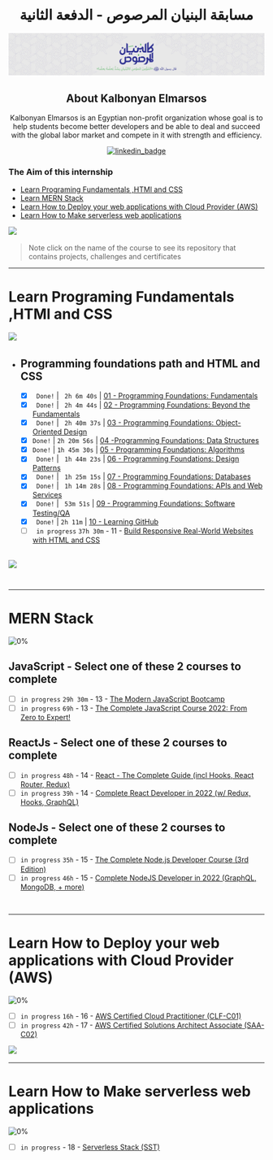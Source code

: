 <div align=center>

# مسابقة البنيان المرصوص - الدفعة الثانية

![kalbounyan_banner](banner.jpeg)

## About Kalbonyan Elmarsos

Kalbonyan Elmarsos is an Egyptian non-profit organization whose goal is to help students become better developers and be able to deal and succeed with the global labor market and compete in it with strength and efficiency.

[![linkedin_badge](https://img.shields.io/badge/-Kalbonyan%20Elmarsos-0077B5?style=for-the-badge&logo=Linkedin&logoColor=white)](https://www.linkedin.com/company/%D9%83%D8%A7%D9%84%D8%A8%D9%86%D9%8A%D8%A7%D9%86-%D8%A7%D9%84%D9%85%D8%B1%D8%B5%D9%88%D8%B5/)

 </div>

### The Aim of this internship

- <a href="#Fundamentals">Learn Programing Fundamentals ,HTMl and CSS </a>
- <a href="#MERN">Learn MERN Stack</a>
- <a href="#AWS">Learn How to Deploy your web applications with Cloud Provider (AWS)</a>
- <a href="#serverless">Learn How to Make serverless web applications</a>

<img src="https://img.shields.io/badge/Total%20Number%20Of%20Hours%20For%20All%20Courses-%2B200h-blue">
<br>

> Note click on the name of the course to see its repository that contains projects, challenges and certificates

---

<!-- Fundamentals -->

<span id="Fundamentals"> </span>

# Learn Programing Fundamentals ,HTMl and CSS

![](https://progress-bar.dev/30/?title=inprogress)
<br />

- ## Programming foundations path and HTML and CSS

  - [x] ` Done!` | ` 2h 6m 40s` | [01 - Programming Foundations: Fundamentals](01-Linkedin-Learning/-01-Programming-Foundation-Fundamentals/)
  - [x] ` Done!` | ` 2h 4m 44s` | [02 - Programming Foundations: Beyond the Fundamentals](01-Linkedin-Learning/-02-Programming-Foundations-Beyond-Fundamentals)
  - [x] ` Done!` | ` 2h 40m 37s` | [03 - Programming Foundations: Object-Oriented Design](01-Linkedin-Learning/-03-Programming-Foundation-Object-Oriented-Design/)
  - [x] `Done!` | `2h 20m 56s` | [04 -Programming Foundations: Data Structures](01-Linkedin-Learning/-04-Programming-Foundations-Data-Structures/)
  - [x] `Done!` | `1h 45m 30s` | [05 - Programming Foundations: Algorithms](01-Linkedin-Learning/-05-Programming-Foundations-Algorithms/)
  - [x] ` Done!` | ` 1h 44m 23s` | [06 - Programming Foundations: Design Patterns](01-Linkedin-Learning/-06-Programming-Foundations-Design-Patterns/)
  - [x] ` Done!` | ` 1h 25m 15s` | [07 - Programming Foundations: Databases](01-Linkedin-Learning/-07-Programming-Foundations-Databases/)
  - [x] ` Done!` | ` 1h 14m 28s` | [08 - Programming Foundations: APIs and Web Services](01-Linkedin-Learning/-08-Programming-Foundations-APIs-and-Web-Services/)
  - [x] ` Done!` | ` 53m 51s` | [09 - Programming Foundations: Software Testing/QA](01-Linkedin-Learning/-09-Programming-Foundations-Software-TestingQA/)
  - [x] ` Done!` | `2h 11m` | [10 - Learning GitHub](01-Linkedin-Learning/-10-Learning-GitHub)
  - [ ] ` in progress` `37h 30m` - 11 - [Build Responsive Real-World Websites with HTML and CSS](02-Udemy/-01-HTML-CSS-Jonas)

  <br />

<img src="https://img.shields.io/badge/Total%20Number%20Of%20Hours%20For%20This%20Courses-59h25m-blue">

#

---

<!-- MERN -->

<span id="MERN"></span>

# MERN Stack

![0%](https://progress-bar.dev/0/?title=Done)
<br />

## JavaScript - Select one of these 2 courses to complete

- [ ] `in progress` `29h 30m` - 13 - [The Modern JavaScript Bootcamp](./02-Udemy/-02-Js-Andrew)
- [ ] `in progress` `69h` - 13 - [The Complete JavaScript Course 2022: From Zero to Expert!](./02-Udemy/-02-Js-Jonas)

## ReactJs - Select one of these 2 courses to complete

- [ ] `in progress` `48h` - 14 - [React - The Complete Guide (incl Hooks, React Router, Redux)](./02-Udemy/-03-Reactjs-Maximilian)
- [ ] `in progress` `39h` - 14 - [Complete React Developer in 2022 (w/ Redux, Hooks, GraphQL)](/02-Udemy/-03-Reactjs-ZTM)

## NodeJs - Select one of these 2 courses to complete

- [ ] `in progress` `35h` - 15 - [The Complete Node.js Developer Course (3rd Edition)](/02-Udemy/-04-Nodejs-Andrew)
- [ ] `in progress` `46h` - 15 - [Complete NodeJS Developer in 2022 (GraphQL, MongoDB, + more)](./02-Udemy/-04-Nodejs-ZTM)

<!--<img src="https://img.shields.io/badge/Total%20Number%20Of%20Hours%20For%20This%20Courses-157h30m-blue"> -->
<br />

---

<!-- AWS -->

<span id="AWS"></span>

# Learn How to Deploy your web applications with Cloud Provider (AWS)

![0%](https://progress-bar.dev/0/?title=Done)

- [ ] `in progress` `16h` - 16 - [AWS Certified Cloud Practitioner (CLF-C01)](<03-aCloudGuru/AWS%20Certified%20Cloud%20Practitioner%20(CLF-C01)/>)
- [ ] `in progress` `42h` - 17 - [AWS Certified Solutions Architect Associate (SAA-C02)](<03-aCloudGuru/AWS%20Certified%20Solutions%20Architect%20Associate%20(SAA-C02)>)

<img src="https://img.shields.io/badge/Total%20Number%20Of%20Hours%20For%20This%20Courses-58h-blue">
<br />

---

<!-- serverless -->

<span id="serverless"></span>

# Learn How to Make serverless web applications

![0%](https://progress-bar.dev/0/?title=Done)

- [ ] `in progress` - 18 - [Serverless Stack (SST)](04-Serverless-Stack-Project/)
